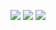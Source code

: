 <p align="center">
    <a href="https://codeclimate.com/github/GeorgePuisha/store-grabber-api/maintainability"><img src="https://api.codeclimate.com/v1/badges/5bb35d5b9602a3848000/maintainability" /></a>
    <a class="badge-align" href="https://www.codacy.com/app/GeorgePuisha/store-grabber-api?utm_source=github.com&amp;utm_medium=referral&amp;utm_content=GeorgePuisha/store-grabber-api&amp;utm_campaign=Badge_Grade"><img src="https://api.codacy.com/project/badge/Grade/ddbcf467167540bdb02d55eb1d5c206d"/></a>
    <a href="https://circleci.com/gh/GeorgePuisha/store-grabber-api"><img src="https://circleci.com/gh/GeorgePuisha/store-grabber-api/tree/master.svg?style=shield" /></a>
</p>
